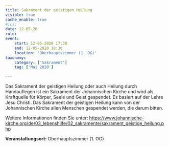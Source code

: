 ```yaml
---
title: Sakrament der geistigen Heilung
visible: true
cache_enable: true
#ics: 
date: 12-05-20
rule: 
event:
	start: 12-05-2020 17:30
	end: 12-05-2020 18:30
	location: 'Oberhauptszimmer (1. OG)'
taxonomy:
	category: ['Sakrament']
	tag: ['Mai 2020']

---
```

Das Sakrament der geistigen Heilung oder auch Heilung durch Handauflegen ist ein Sakrament der Johannischen Kirche und wird als Kraftquelle für Körper, Seele und Geist gespendet. Es basiert auf der Lehre Jesu Christi. Das Sakrament der geistigen Heilung kann von der Johannischen Kirche allen Menschen gespendet werden, die darum bitten.

Weitere Informationen finden Sie unter:
https://www.johannische-kirche.org/de/03_lebenshilfe/02_sakramente/sakrament_geistige_heilung.php



**Veranstaltungsort:** Oberhauptszimmer (1. OG)

